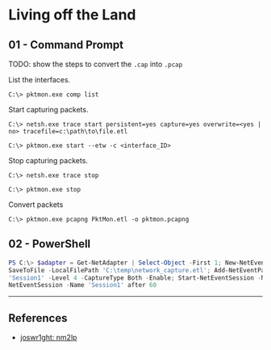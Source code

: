 # Living off the Land

## 01 - Command Prompt

TODO: show the steps to convert the `.cap` into `.pcap`

List the interfaces.

```
C:\> pktmon.exe comp list
```

Start capturing packets.

```
C:\> netsh.exe trace start persistent=yes capture=yes overwrite=<yes | no> tracefile=c:\path\to\file.etl

C:\> pktmon.exe start --etw -c <interface_ID>
```

Stop capturing packets.

```
C:\> netsh.exe trace stop

C:\> pktmon.exe stop
```

Convert packets

```
C:\> pktmon.exe pcapng PktMon.etl -o pktmon.pcapng
```

## 02 - PowerShell

```powershell
PS C:\> $adapter = Get-NetAdapter | Select-Object -First 1; New-NetEventSession -Name 'Session1' -CaptureMode
SaveToFile -LocalFilePath 'C:\temp\network_capture.etl'; Add-NetEventPacketCaptureProvider -SessionName
'Session1' -Level 4 -CaptureType Both -Enable; Start-NetEventSession -Name 'Session1'; Stop-
NetEventSession -Name 'Session1' after 60
```

---
## References

- [joswr1ght: nm2lp](https://github.com/joswr1ght/nm2lp)